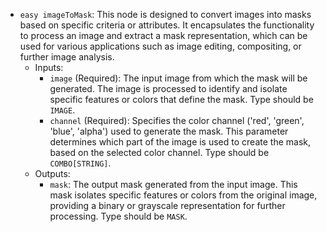 - `easy imageToMask`: This node is designed to convert images into masks based on specific criteria or attributes. It encapsulates the functionality to process an image and extract a mask representation, which can be used for various applications such as image editing, compositing, or further image analysis.
    - Inputs:
        - `image` (Required): The input image from which the mask will be generated. The image is processed to identify and isolate specific features or colors that define the mask. Type should be `IMAGE`.
        - `channel` (Required): Specifies the color channel ('red', 'green', 'blue', 'alpha') used to generate the mask. This parameter determines which part of the image is used to create the mask, based on the selected color channel. Type should be `COMBO[STRING]`.
    - Outputs:
        - `mask`: The output mask generated from the input image. This mask isolates specific features or colors from the original image, providing a binary or grayscale representation for further processing. Type should be `MASK`.
